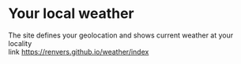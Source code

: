 # Your local weather
The site defines your geolocation and shows current weather at your locality <br>
link https://renvers.github.io/weather/index
